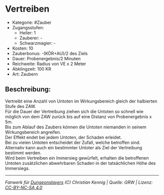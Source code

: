 # Vertreiben  
- Kategorie: #Zauber  
- Zugangsstufen:  
  - Heiler: 1  
  - Zauberer: -  
  - Schwarzmagier: -  
- Kosten: 10  
- Zauberbonus: -(KÖR+AU)/2 des Ziels  
- Dauer: Probenergebnis/2 Minuten  
- Reichweite: Radius von VE x 2 Meter  
- Abklingzeit: 100 KR  
- Art: Zaubern     

## Beschreibung:
Vertreibt eine Anzahl von Untoten im Wirkungsbereich gleich der halbierten Stufe des ZAW.<br>Für die Dauer der Vertreibung ziehen sich die Untoten so schnell wie möglich von dem ZAW zurück bis auf eine Distanz von Probenergebnis x 5m.<br>Bis zum Ablauf des Zaubers können die Untoten niemanden in seinem Wirkungsbereich angreifen.<br>Der Effekt endet bei jedem Untoten, der Schaden erleidet.<br>Bei zu vielen Untoten entscheidet der Zufall, welche betroffen sind. Alternativ kann auch ein bestimmter Untoter als Ziel der Vertreibung bestimmt werden.<br>Wird beim Vertreiben ein Immersieg gewürfelt, erhalten die betroffenen Untoten zusätzlichen abwehrbaren Schaden in der tatsächlichen Höhe des Immersiegs.


___
*Fanwerk für [Dungeonslayers](https://www.dungeonslayers.net/) (C) Christian Kennig | Quelle: GRW | Lizenz: [CC-BY-NC-SA 4.0](https://creativecommons.org/licenses/by-nc-sa/4.0/deed.de)*